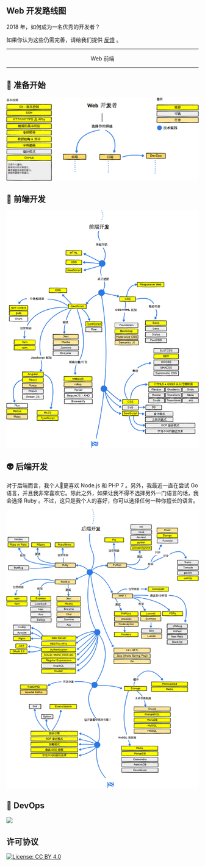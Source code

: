 ## Web 开发路线图

2018 年，如何成为一名优秀的开发者？

如果你认为这些仍需完善，请给我们提供 [反馈](https://github.com/oss-labs/developer-roadmap/issues/new) 。

***

<p align="center">Web 前端</p>

***


## 🚀 准备开始

![](project-files/intro-map.png)

## 🎨 前端开发

![](project-files/frontend-map.png)

## 👽 后端开发

对于后端而言，我个人更喜欢 Node.js 和 PHP 7 。另外，我最近一直在尝试 Go 语言，并且我非常喜欢它。除此之外，如果让我不得不选择另外一门语言的话，我会选择 Ruby 。不过，这只是我个人的喜好，你可以选择任何一种你擅长的语言。

![](project-files/backend-map.png)

## 👷 DevOps

![](https://i.imgur.com/wpj5pqk.png)

## 许可协议

[![License: CC BY 4.0](https://img.shields.io/badge/License-CC%20BY%204.0-lightgrey.svg)](https://creativecommons.org/licenses/by/4.0/)

